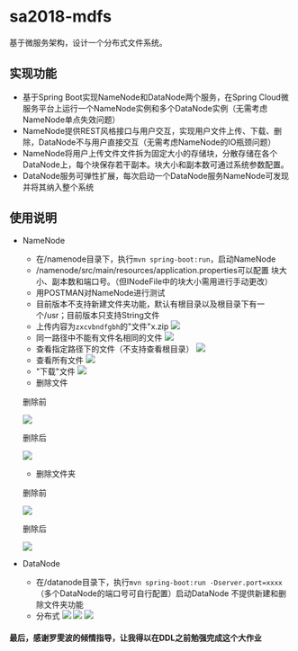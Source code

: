 # sa2018-mdfs
基于微服务架构，设计一个分布式文件系统。

## 实现功能
- 基于Spring Boot实现NameNode和DataNode两个服务，在Spring Cloud微服务平台上运行一个NameNode实例和多个DataNode实例（无需考虑NameNode单点失效问题）
- NameNode提供REST风格接口与用户交互，实现用户文件上传、下载、删除，DataNode不与用户直接交互（无需考虑NameNode的IO瓶颈问题）
- NameNode将用户上传文件文件拆为固定大小的存储块，分散存储在各个DataNode上，每个块保存若干副本。块大小和副本数可通过系统参数配置。
- DataNode服务可弹性扩展，每次启动一个DataNode服务NameNode可发现并将其纳入整个系统

## 使用说明
- NameNode
    - 在/namenode目录下，执行`mvn spring-boot:run`，启动NameNode
    - /namenode/src/main/resources/application.properties可以配置
    块大小、副本数和端口号。（但INodeFile中的块大小需用进行手动更改）
    - 用POSTMAN对NameNode进行测试
    - 目前版本不支持新建文件夹功能，默认有根目录以及根目录下有一个/usr；目前版本只支持String文件
    - 上传内容为`zxcvbndfgbh`的"文件"x.zip
    ![](https://github.com/151220134/sa2018-mdfs/blob/master/image/%E4%B8%8A%E4%BC%A0%E6%96%87%E4%BB%B6.png)
    - 同一路径中不能有文件名相同的文件
    ![](https://github.com/151220134/sa2018-mdfs/blob/master/image/%E5%90%8C%E5%90%8D%E6%96%87%E4%BB%B6.png)
    - 查看指定路径下的文件（不支持查看根目录）
    ![](https://github.com/151220134/sa2018-mdfs/blob/master/image/%E6%9F%A5%E7%9C%8B%E6%8C%87%E5%AE%9A%E8%B7%AF%E5%BE%84%E4%B8%8B%E7%9A%84%E6%96%87%E4%BB%B6.png)
    - 查看所有文件
    ![](https://github.com/151220134/sa2018-mdfs/blob/master/image/%E6%9F%A5%E7%9C%8B%E6%89%80%E6%9C%89%E6%96%87%E4%BB%B6.png)
    - "下载"文件
    ![](https://github.com/151220134/sa2018-mdfs/blob/master/image/%E4%B8%8B%E8%BD%BD%E6%96%87%E4%BB%B6.png)
    - 删除文件
    
    删除前
    
    ![](https://github.com/151220134/sa2018-mdfs/blob/master/image/%E5%88%A0%E9%99%A4%E6%96%87%E4%BB%B6.png)
    
    删除后
    
    ![](https://github.com/151220134/sa2018-mdfs/blob/master/image/%E5%88%A0%E9%99%A4%E6%96%87%E4%BB%B6%E5%90%8E.png)
    - 删除文件夹
    
    删除前
    
    ![](https://github.com/151220134/sa2018-mdfs/blob/master/image/%E5%88%A0%E9%99%A4%E6%96%87%E4%BB%B6%E5%A4%B9.png)
    
    删除后
    
    ![](https://github.com/151220134/sa2018-mdfs/blob/master/image/%E5%88%A0%E9%99%A4%E6%96%87%E4%BB%B6%E5%A4%B9%E5%90%8E.png)
- DataNode
    - 在/datanode目录下，执行`mvn spring-boot:run -Dserver.port=xxxx`（多个DataNode的端口号可自行配置）启动DataNode
不提供新建和删除文件夹功能
    - 分布式
    ![](https://github.com/151220134/sa2018-mdfs/blob/master/image/datanode1.0.png)
    ![](https://github.com/151220134/sa2018-mdfs/blob/master/image/datanode1.1.png)
    ![](https://github.com/151220134/sa2018-mdfs/blob/master/image/datanode1.2.png)

#### 最后，感谢罗雯波的倾情指导，让我得以在DDL之前勉强完成这个大作业
